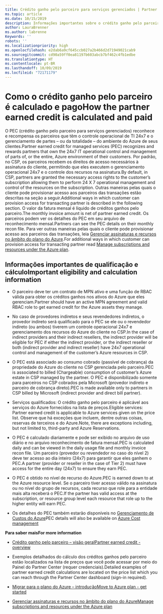 ```yaml
---
title: Crédito ganho pelo parceiro para serviços gerenciados | Partner Center
ms.topic: article
ms.date: 10/15/2019
description: Informações importantes sobre o crédito ganho pelo parceiro
author: LauraBrenner
ms.author: labrenne
Keywords: ''
robots: ''
ms.localizationpriority: high
ms.openlocfilehash: e2dab6a9cf645ccb027a2b466d2d71949021cab9
ms.sourcegitcommit: cd90a59ff0ea81197b603abcb7bf462c4fb1edbe
ms.translationtype: HT
ms.contentlocale: pt-BR
ms.lasthandoff: 10/09/2019
ms.locfileid: "72171179"
---
```

# <a name="how-the-partner-earned-credit-is-calculated-and-paid"></a><span data-ttu-id="ea0ee-103">Como o crédito ganho pelo parceiro é calculado e pago</span><span class="sxs-lookup"><span data-stu-id="ea0ee-103">How the partner earned credit is calculated and paid</span></span>

<span data-ttu-id="ea0ee-104">O PEC (crédito ganho pelo parceiro para serviços gerenciados) reconhece e recompensa os parceiros que têm o controle operacional de TI 24x7 e o gerenciamento de partes – ou da totalidade – do ambiente do Azure de seus clientes.</span><span class="sxs-lookup"><span data-stu-id="ea0ee-104">Partner earned credit for managed services (PEC) recognizes and rewards partners that own the 24x7 IT operational control and management of parts of, or the entire, Azure environment of their customers.</span></span> <span data-ttu-id="ea0ee-105">Por padrão, no CSP, os parceiros recebem os direitos de acesso necessários à assinatura do cliente, permitindo que eles executem o gerenciamento operacional 24x7 e o controle dos recursos na assinatura.</span><span class="sxs-lookup"><span data-stu-id="ea0ee-105">By default, in CSP, partners are granted the necessary access rights to the customer’s subscription allowing them to perform 24 X 7 operational management and control of the resources on the subscription.</span></span> <span data-ttu-id="ea0ee-106">Outras maneiras pelas quais o cliente pode provisionar acesso aos parceiros das transações estão descritas na seção a seguir.</span><span class="sxs-lookup"><span data-stu-id="ea0ee-106">Additional ways in which customer can provision access for transacting partner is described in the following section.</span></span> <span data-ttu-id="ea0ee-107">O valor da fatura mensal é líquido de créditos ganhos pelo parceiro.</span><span class="sxs-lookup"><span data-stu-id="ea0ee-107">The monthly invoice amount is net of partner earned credit.</span></span> <span data-ttu-id="ea0ee-108">Os parceiros podem ver os detalhes do PEC em seu arquivo de reconhecimento mensal.</span><span class="sxs-lookup"><span data-stu-id="ea0ee-108">Partners can see the PEC details on their monthly recon file.</span></span> <span data-ttu-id="ea0ee-109">Para ver outras maneiras pelas quais o cliente pode provisionar acesso aos parceiros das transações, leia [Gerenciar assinaturas e recursos no âmbito do plano do Azure](azure-plan-manage.md).</span><span class="sxs-lookup"><span data-stu-id="ea0ee-109">For additional ways in which customer can provision access for transacting partner read [Manage subscriptions and resources under the Azure plan](azure-plan-manage.md).</span></span>

## <a name="important-eligibility-and-calculation-information"></a><span data-ttu-id="ea0ee-110">Informações importantes de qualificação e cálculo</span><span class="sxs-lookup"><span data-stu-id="ea0ee-110">Important eligibility and calculation information</span></span>

- <span data-ttu-id="ea0ee-111">O parceiro deve ter um contrato de MPN ativo e uma função de RBAC válida para obter os créditos ganhos nos ativos do Azure que eles gerenciam.</span><span class="sxs-lookup"><span data-stu-id="ea0ee-111">Partner should have an active MPN agreement and valid RBAC role to get earned credit for the Azure assets they manage.</span></span> 

- <span data-ttu-id="ea0ee-112">No caso de provedores indiretos e seus revendedores indiretos, o provedor indireto será qualificado para o PEC se ele ou o revendedor indireto (ou ambos) tiverem um controle operacional 24x7 e gerenciamento dos recursos do Azure do cliente no CSP.</span><span class="sxs-lookup"><span data-stu-id="ea0ee-112">In the case of indirect providers and their indirect resellers, the indirect provider will be eligible for PEC if either the indirect provider, or the indirect reseller or both (indirect provider and indirect reseller) have 24x7 operational control and management of the customer’s Azure resources in CSP.</span></span>

- <span data-ttu-id="ea0ee-113">O PEC está associado ao consumo cobrado (passível de cobrança) da propriedade do Azure do cliente no CSP gerenciada pelo parceiro.</span><span class="sxs-lookup"><span data-stu-id="ea0ee-113">PEC is associated to billed (Chargeable) consumption of customer’s Azure estate in CSP managed by the partner.</span></span> <span data-ttu-id="ea0ee-114">O PEC é disponibilizado somente para parceiros no CSP cobrados pela Microsoft (provedor indireto e parceiro de cobrança direto).</span><span class="sxs-lookup"><span data-stu-id="ea0ee-114">PEC is made available only to partners in CSP billed by Microsoft (indirect provider and direct bill partner).</span></span> 

- <span data-ttu-id="ea0ee-115">Serviços qualificados: O crédito ganho pelo parceiro é aplicável aos serviços do Azure fornecidos na lista de preços.</span><span class="sxs-lookup"><span data-stu-id="ea0ee-115">Eligible services: Partner earned credit is applicable to Azure services given on the price list.</span></span>  <span data-ttu-id="ea0ee-116">Observe que há exceções que incluem, dentre outras coisas, reservas de terceiros e do Azure.</span><span class="sxs-lookup"><span data-stu-id="ea0ee-116">Note, there are exceptions including, but not limited to, third-party and Azure Reservations.</span></span> 

- <span data-ttu-id="ea0ee-117">O PEC é calculado diariamente e pode ser exibido no arquivo de uso diário e no arquivo reconhecimento de fatura mensal.</span><span class="sxs-lookup"><span data-stu-id="ea0ee-117">PEC is calculated daily and can be viewed in the daily usage file and monthly invoice recon file.</span></span> <span data-ttu-id="ea0ee-118">Um parceiro (provedor ou revendedor no caso do nível 2) deve ter acesso ao dia inteiro (24x7) para garantir que eles ganhem o PEC.</span><span class="sxs-lookup"><span data-stu-id="ea0ee-118">A partner (provider or reseller in the case of Tier 2) must have access for the entire day (24x7) to ensure they earn PEC.</span></span>  

- <span data-ttu-id="ea0ee-119">O PEC é obtido no nível de recurso do Azure.</span><span class="sxs-lookup"><span data-stu-id="ea0ee-119">PEC is earned down to at the Azure resource level.</span></span> <span data-ttu-id="ea0ee-120">Se o parceiro tiver acesso válido na assinatura ou no nível do grupo de recursos, cada recurso que role para a entidade mais alta receberá o PEC.</span><span class="sxs-lookup"><span data-stu-id="ea0ee-120">If the partner has valid access at the subscription, or resource group level each resource that role up to the higher entity will earn PEC.</span></span>  

- <span data-ttu-id="ea0ee-121">Os detalhes do PEC também estarão disponíveis no [Gerenciamento de Custos do Azure](https://go.microsoft.com/fwlink/?linkid=2106482)</span><span class="sxs-lookup"><span data-stu-id="ea0ee-121">PEC details will also be available on [Azure Cost management](https://go.microsoft.com/fwlink/?linkid=2106482)</span></span>

 
 <span data-ttu-id="ea0ee-122">**Para saber mais**</span><span class="sxs-lookup"><span data-stu-id="ea0ee-122">**For more information**</span></span>

- [<span data-ttu-id="ea0ee-123">Crédito ganho pelo parceiro – visão geral</span><span class="sxs-lookup"><span data-stu-id="ea0ee-123">Partner earned credit - overview</span></span>](partner-earned-credit.md)

- <span data-ttu-id="ea0ee-124">Exemplos detalhados do cálculo dos créditos ganhos pelo parceiro estão localizados na lista de preços que você pode acessar por meio do Painel do Partner Center (requer credenciais).</span><span class="sxs-lookup"><span data-stu-id="ea0ee-124">Detailed examples of partner earned credit calculations are located on the price list which you can reach through the Partner Center dashboard (sign-in required).</span></span>

- [<span data-ttu-id="ea0ee-125">Migrar para o plano do Azure – introdução</span><span class="sxs-lookup"><span data-stu-id="ea0ee-125">Move to Azure plan - get started</span></span>](azure-plan-get-started.md)

- [<span data-ttu-id="ea0ee-126">Gerenciar assinaturas e recursos no âmbito do plano do Azure</span><span class="sxs-lookup"><span data-stu-id="ea0ee-126">Manage subscriptions and resources under the Azure plan</span></span>](azure-plan-manage.md)

